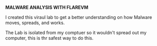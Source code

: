 **MALWARE ANALYSIS WITH FLAREVM**

I created this viraul lab to get a better understanding on how Malware moves, spreads, and works.

The Lab is isolated from my comptuer so it wouldn't spread out my computer, this is thr safest way to do this.

